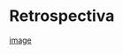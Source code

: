 # Retrospectiva
[image](https://github.com/angie9802/grupo_14_foodPlace/blob/dev/retrospective.png)




